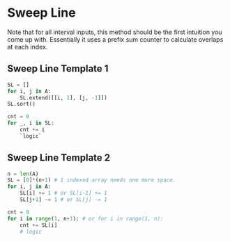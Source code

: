 # Sweep Line

Note that for all interval inputs, this method should be the first intuition you come up with.
Essentially it uses a prefix sum counter to calculate overlaps at each index.

## Sweep Line Template 1

``` py
SL = []
for i, j in A:
    SL.extend([[i, 1], [j, -1]])
SL.sort()

cnt = 0
for _, i in SL:
    cnt += i
    `logic`
```

## Sweep Line Template 2

``` py
n = len(A)
SL = [0]*(n+1) # 1 indexed array needs one more space.
for i, j in A:
    SL[i] += 1 # or SL[i-1] += 1
    SL[j+1] -= 1 # or SL[j] -= 1

cnt = 0
for i in range(1, n+1): # or for i in range(1, n):
    cnt += SL[i]
    # logic
```
